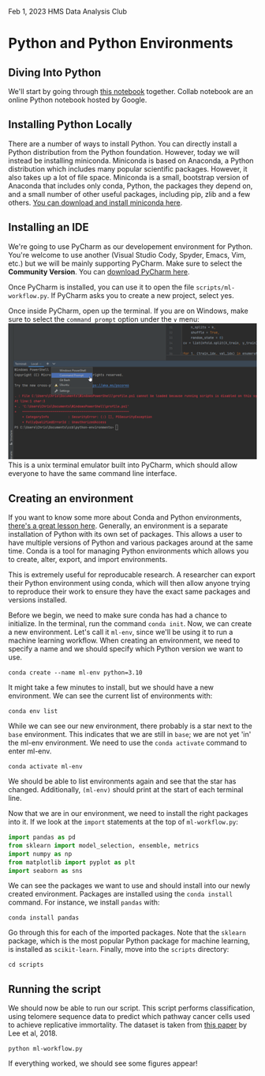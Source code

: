 Feb 1, 2023 HMS Data Analysis Club
# Python and Python Environments 

## Diving Into Python

We'll start by going through [this notebook](https://colab.research.google.com/drive/1mrwoIPa1-tFYYjZP9TUNKMvIhovSeQ3L?usp=sharing) together. 
Collab notebook are an online Python notebook hosted by Google. 

## Installing Python Locally

There are a number of ways to install Python. 
You can directly install a Python distribution from the Python foundation. 
However, today we will instead be installing miniconda. 
Miniconda is based on Anaconda, a Python distribution which includes many popular scientific packages. 
However, it also takes up a lot of file space. 
Miniconda is a small, bootstrap version of Anaconda that includes only conda, Python, the packages they depend on, and a small number of other useful packages, including pip, zlib and a few others.
[You can download and install miniconda here](https://docs.conda.io/en/latest/miniconda.html).

## Installing an IDE 

We're going to use PyCharm as our developement environment for Python. You're welcome to use another (Visual Studio Cody, Spyder, Emacs, Vim, etc.) but we will be mainly supporting PyCharm. 
Make sure to select the **Community Version**. 
You can [download PyCharm here](https://www.jetbrains.com/pycharm/download). 

Once PyCharm is installed, you can use it to open the file `scripts/ml-workflow.py`. 
If PyCharm asks you to create a new project, select yes. 

Once inside PyCharm, open up the terminal. If you are on Windows, make sure to select the `command prompt` option under the `∨` menu:
![selecting the command prompt](figures/cmd_prompt.png)
This is a unix terminal emulator built into PyCharm, which should allow everyone to have the same command line interface. 

## Creating an environment

If you want to know some more about Conda and Python environments, [there's a great lesson here](https://edcarp.github.io/introduction-to-conda-for-data-scientists/01-getting-started-with-conda/index.html).
Generally, an environment is a separate installation of Python with its own set of packages. 
This allows a user to have multiple versions of Python and various packages around at the same time. 
Conda is a tool for managing Python environments which allows you to create, alter, export, and import environments. 

This is extremely useful for reproducable research. 
A researcher can export their Python environment using conda, which will then allow anyone trying to reproduce their work to ensure they have the exact same packages and versions installed.

Before we begin, we need to make sure conda has had a chance to initialize. 
In the terminal, run the command `conda init`. 
Now, we can create a new environment.
Let's call it `ml-env`, since we'll be using it to run a machine learning workflow. 
When creating an environment, we need to specify a name and we should specify which Python version we want to use. 

```
conda create --name ml-env python=3.10
```
It might take a few minutes to install, but we should have a new environment. 
We can see the current list of environments with:
```
conda env list
```
While we can see our new environment, there probably is a star next to the `base` environment. 
This indicates that we are still in `base`; we are not yet 'in' the ml-env environment. 
We need to use the `conda activate` command to enter ml-env.

```
conda activate ml-env
```
We should be able to list environments again and see that the star has changed. 
Additionally, `(ml-env)` should print at the start of each terminal line. 

Now that we are in our environment, we need to install the right packages into it. 
If we look at the `import` statements at the top of `ml-workflow.py`:

```python
import pandas as pd
from sklearn import model_selection, ensemble, metrics
import numpy as np
from matplotlib import pyplot as plt
import seaborn as sns
```
We can see the packages we want to use and should install into our newly created environment. 
Packages are installed using the `conda install` command. 
For instance, we install `pandas` with:
```
conda install pandas
```
Go through this for each of the imported packages. 
Note that the `sklearn` package, which is the most popular Python package for machine learning, is installed as `scikit-learn`. 
Finally, move into the `scripts` directory:
```
cd scripts
```
## Running the script

We should now be able to run our script.
This script performs classification, using telomere sequence data to predict which pathway cancer cells used to achieve replicative immortality.
The dataset is taken from [this paper](https://academic.oup.com/nar/article/46/10/4903/4990019?login=false) by Lee et al, 2018.
```
python ml-workflow.py
```
If everything worked, we should see some figures appear! 
